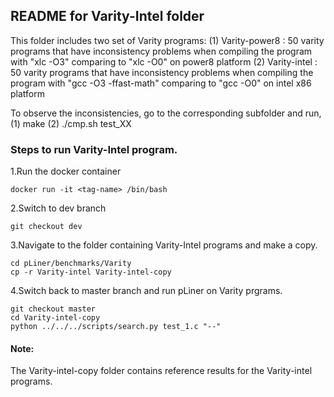 ## README for Varity-Intel folder
This folder includes two set of Varity programs:
  (1) Varity-power8 : 50 varity programs that have inconsistency problems when compiling the program with "xlc -O3" comparing to "xlc -O0" on power8 platform
  (2) Varity-intel  : 50 varity programs that have inconsistency problems when compiling the program with "gcc -O3 -ffast-math" comparing to "gcc -O0" on intel x86 platform

To observe the inconsistencies, go to the corresponding subfolder and run, 
  (1) make
  (2) ./cmp.sh test_XX
  
### Steps to run Varity-Intel program.
1.Run the docker container
  ```
  docker run -it <tag-name> /bin/bash
  ```
2.Switch to dev branch
  ```
  git checkout dev
  ```
3.Navigate to the folder containing Varity-Intel programs and make a copy.
  ```
  cd pLiner/benchmarks/Varity
  cp -r Varity-intel Varity-intel-copy
  ```
4.Switch back to master branch and run pLiner on Varity prgrams.
  ```
  git checkout master
  cd Varity-intel-copy
  python ../../../scripts/search.py test_1.c "--"
  ```
  #### Note:
  The Varity-intel-copy folder contains reference results for the Varity-intel programs.
  
  